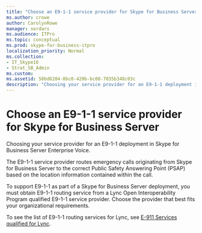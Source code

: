 ```yaml
---
title: "Choose an E9-1-1 service provider for Skype for Business Server"
ms.author: crowe
author: CarolynRowe
manager: serdars
ms.audience: ITPro
ms.topic: conceptual
ms.prod: skype-for-business-itpro
localization_priority: Normal
ms.collection: 
- IT_Skype16
- Strat_SB_Admin
ms.custom:
ms.assetid: 58bd6284-0bc0-420b-bc08-7035b348c03c
description: "Choosing your service provider for an E9-1-1 deployment in Skype for Business Server Enterprise Voice."
---
```


# Choose an E9-1-1 service provider for Skype for Business Server
 
Choosing your service provider for an E9-1-1 deployment in Skype for Business Server Enterprise Voice.
  
The E9-1-1 service provider routes emergency calls originating from Skype for Business Server to the correct Public Safety Answering Point (PSAP) based on the location information contained within the call. 
  
To support E9-1-1 as part of a Skype for Business Server deployment, you must obtain E9-1-1 routing service from a Lync Open Interoperability Program qualified E9-1-1 service provider. Choose the provider that best fits your organizational requirements.

To see the list of E9-1-1 routing services for Lync, see [E-911 Services qualified for Lync](https://docs.microsoft.com/en-us/skypeforbusiness/lync-cert/e-911-service-providers).
  

